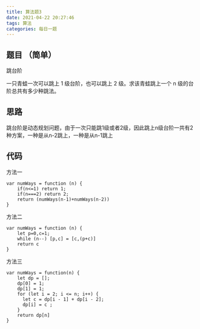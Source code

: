 ```yaml
---
title: 算法题3
date: 2021-04-22 20:27:46
tags: 算法
categories: 每日一题
---
```

## 题目 （简单）

跳台阶

一只青蛙一次可以跳上 1 级台阶，也可以跳上 2 级。求该青蛙跳上一个 n 级的台阶总共有多少种跳法。

## 思路

跳台阶是动态规划问题，由于一次只能跳1级或者2级，因此跳上n级台阶一共有2种方案，一种是从n-2跳上，一种是从n-1跳上

## 代码

方法一
```
var numWays = function (n) {
    if(n<=1) return 1;
    if(n===2) return 2;
    return (numWays(n-1)+numWays(n-2))
}
```
方法二
```
var numWays = function (n) {
    let p=0,c=1;
    while (n--) [p,c] = [c,(p+c)]
    return c
}
```
方法三
```
var numWays = function(n) { 
    let dp = [];
    dp[0] = 1;
    dp[1] = 1;
    for (let i = 2; i <= n; i++) {
      let c = dp[i - 1] + dp[i - 2];
      dp[i] = c ;
    }
    return dp[n]
}
```